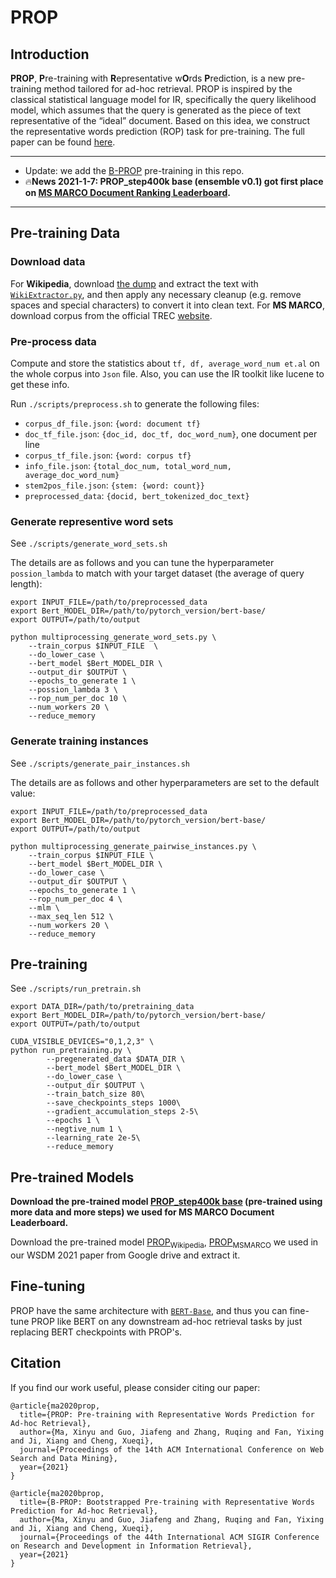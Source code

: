 # PROP


## Introduction
**PROP**, **P**re-training with **R**epresentative w**O**rds **P**rediction, is a new pre-training method tailored for ad-hoc retrieval. PROP is inspired by the classical statistical language model for IR, specifically the query likelihood model, which assumes that the query is generated as the piece of text representative of the “ideal” document. Based on this idea, we construct the representative words prediction (ROP) task for pre-training. The full paper can be found [here](https://arxiv.org/pdf/2010.10137.pdf).

---

* Update: we add the [B-PROP](bprop/README.md) pre-training in this repo.
* 🔥**News 2021-1-7: PROP_step400k base (ensemble v0.1) got first place on [MS MARCO Document Ranking Leaderboard](https://microsoft.github.io/MSMARCO-Document-Ranking-Submissions/leaderboard/).**


---

## Pre-training Data

### Download data
For **Wikipedia**, download [the dump](https://dumps.wikimedia.org/enwiki/latest/enwiki-latest-pages-articles.xml.bz2) and extract the text with [`WikiExtractor.py`](https://github.com/attardi/wikiextractor), and then apply any necessary cleanup (e.g. remove spaces and special characters) to convert it into clean text.
For **MS MARCO**, download corpus from the official TREC [website](https://msmarco.blob.core.windows.net/msmarcoranking/msmarco-docs.tsv.gz).

### Pre-process data
Compute and store the statistics about `tf, df, average_word_num et.al` on the whole corpus into `Json` file. Also, you can use the IR toolkit like lucene to get these info.

Run `./scripts/preprocess.sh` to generate the following files:

* `corpus_df_file.json`: `{word: document tf}`
* `doc_tf_file.json`: `{doc_id, doc_tf, doc_word_num}`, one document per line
* `corpus_tf_file.json`: `{word: corpus tf}`
* `info_file.json`: `{total_doc_num, total_word_num, average_doc_word_num}`
* `stem2pos_file.json`: `{stem: {word: count}}`
* `preprocessed_data`: `{docid, bert_tokenized_doc_text}`

### Generate representive word sets

See `./scripts/generate_word_sets.sh` 

The details are as follows and you can tune the hyperparameter `possion_lambda` to match with your target dataset (the average of query length):

```shell
export INPUT_FILE=/path/to/preprocessed_data
export Bert_MODEL_DIR=/path/to/pytorch_version/bert-base/
export OUTPUT=/path/to/output

python multiprocessing_generate_word_sets.py \
    --train_corpus $INPUT_FILE  \
    --do_lower_case \
    --bert_model $Bert_MODEL_DIR \
    --output_dir $OUTPUT \
    --epochs_to_generate 1 \
    --possion_lambda 3 \
    --rop_num_per_doc 10 \
    --num_workers 20 \
    --reduce_memory
```

### Generate training instances

See `./scripts/generate_pair_instances.sh` 

The details are as follows and other hyperparameters are set to the default value:

```shell
export INPUT_FILE=/path/to/preprocessed_data
export Bert_MODEL_DIR=/path/to/pytorch_version/bert-base/
export OUTPUT=/path/to/output

python multiprocessing_generate_pairwise_instances.py \
    --train_corpus $INPUT_FILE \
    --bert_model $Bert_MODEL_DIR \
    --do_lower_case \
    --output_dir $OUTPUT \
    --epochs_to_generate 1 \
    --rop_num_per_doc 4 \
    --mlm \
    --max_seq_len 512 \
    --num_workers 20 \
    --reduce_memory
```

## Pre-training

See `./scripts/run_pretrain.sh` 

```shell
export DATA_DIR=/path/to/pretraining_data
export Bert_MODEL_DIR=/path/to/pytorch_version/bert-base/
export OUTPUT=/path/to/output

CUDA_VISIBLE_DEVICES="0,1,2,3" \
python run_pretraining.py \
        --pregenerated_data $DATA_DIR \
        --bert_model $Bert_MODEL_DIR \
        --do_lower_case \
        --output_dir $OUTPUT \
        --train_batch_size 80\
        --save_checkpoints_steps 1000\
        --gradient_accumulation_steps 2-5\
        --epochs 1 \
        --negtive_num 1 \
        --learning_rate 2e-5\
        --reduce_memory
```



## Pre-trained Models
**Download the pre-trained model [PROP_step400k base](https://drive.google.com/file/d/1aw0s1UK8PvZCI9R8hA9b7kxoN0x35kRr/view?usp=sharing) (pre-trained using more data and more steps) we used for MS MARCO Document Leaderboard.**

Download the pre-trained model [PROP<sub>Wikipedia</sub>](https://drive.google.com/file/d/11uj30VgEsVLj6PekP-SBvjWzlyLDP7Hf/view?usp=sharing), [PROP<sub>MSMARCO</sub>](https://drive.google.com/file/d/1aw0s1UK8PvZCI9R8hA9b7kxoN0x35kRr/view?usp=sharing) we used in our WSDM 2021 paper from Google drive and extract it.


## Fine-tuning
PROP have the same architecture with [`BERT-Base`](https://github.com/google-research/bert), and thus you can fine-tune PROP like BERT on any downstream ad-hoc retrieval tasks by just replacing BERT checkpoints with PROP's.




## Citation
If you find our work useful, please consider citing our paper:
```
@article{ma2020prop,
  title={PROP: Pre-training with Representative Words Prediction for Ad-hoc Retrieval},
  author={Ma, Xinyu and Guo, Jiafeng and Zhang, Ruqing and Fan, Yixing and Ji, Xiang and Cheng, Xueqi},
  journal={Proceedings of the 14th ACM International Conference on Web Search and Data Mining},
  year={2021}
}

@article{ma2020bprop,
  title={B-PROP: Bootstrapped Pre-training with Representative Words Prediction for Ad-hoc Retrieval},
  author={Ma, Xinyu and Guo, Jiafeng and Zhang, Ruqing and Fan, Yixing and Ji, Xiang and Cheng, Xueqi},
  journal={Proceedings of the 44th International ACM SIGIR Conference on Research and Development in Information Retrieval},
  year={2021}
}
```